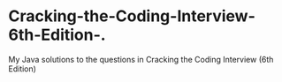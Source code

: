 # Cracking-the-Coding-Interview-6th-Edition-.
My Java solutions to the questions in Cracking the Coding Interview (6th Edition)
